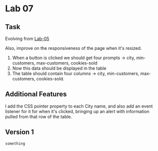 # Lab 07

## Task

Evolving from [Lab-05](/code/lab-05/lab-05.md)

Also, improve on the responsiveness of the page when it's resized.

1. When a button is clicked we should get four prompts -> city, min-customers, max-customers, cookies-sold
2. Now this data should be displayed in the table
3. The table should contain four columns -> city, min-customers, max-customers, cookies-sold.

## Additional Features

I add the CSS pointer property to each City name, and also add an event listener for it for when it's clicked, bringing up an alert with information pulled from that row of the table.

## Version 1

```html
something
```
